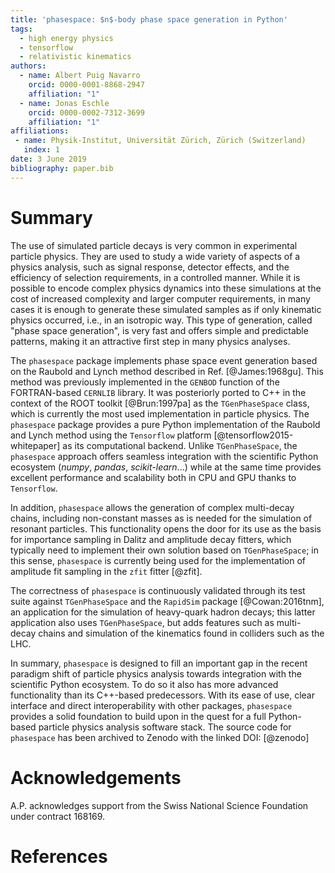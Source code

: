 ```yaml
---
title: 'phasespace: $n$-body phase space generation in Python'
tags:
  - high energy physics
  - tensorflow
  - relativistic kinematics
authors:
  - name: Albert Puig Navarro
    orcid: 0000-0001-8868-2947
    affiliation: "1"
  - name: Jonas Eschle
    orcid: 0000-0002-7312-3699
    affiliation: "1"
affiliations:
 - name: Physik-Institut, Universität Zürich, Zürich (Switzerland)
   index: 1
date: 3 June 2019
bibliography: paper.bib
---
```


# Summary

The use of simulated particle decays is very common in experimental particle physics.
They are used to study a wide variety of aspects of a physics analysis, such as signal response, detector effects, and the efficiency of selection requirements, in a controlled manner.
While it is possible to encode complex physics dynamics into these simulations at the cost of increased complexity and larger computer requirements, in many cases it is enough to generate these simulated samples as if only kinematic physics occurred, i.e., in an isotropic way.
This type of generation, called "phase space generation", is very fast and offers simple and predictable patterns, making it an attractive first step in many physics analyses.

The ``phasespace`` package implements phase space event generation based on the Raubold and Lynch method described in Ref. [@James:1968gu].
This method was previously implemented in the ``GENBOD`` function of the FORTRAN-based ``CERNLIB`` library. It was posteriorly ported to C++ in the context of the ROOT toolkit [@Brun:1997pa] as the ``TGenPhaseSpace`` class, which is currently the most used implementation in particle physics.
The ``phasespace`` package provides a pure Python implementation of the Raubold and Lynch method using the ``Tensorflow`` platform [@tensorflow2015-whitepaper] as its computational backend.
Unlike ``TGenPhaseSpace``, the ``phasespace`` approach offers seamless integration with the scientific Python ecosystem (*numpy*, *pandas*, *scikit-learn*...) while at the same time provides excellent performance and scalability both in CPU and GPU thanks to ``Tensorflow``.

In addition, ``phasespace`` allows the generation of complex multi-decay chains, including non-constant masses as is needed for the simulation of resonant particles.
This functionality opens the door for its use as the basis for importance sampling in Dalitz and amplitude decay fitters, which typically need to implement their own solution based on ``TGenPhaseSpace``;
in this sense, ``phasespace`` is currently being used for the implementation of amplitude fit sampling in the ``zfit`` fitter [@zfit].

The correctness of ``phasespace`` is continuously validated through its test suite against ``TGenPhaseSpace`` and the ``RapidSim`` package [@Cowan:2016tnm], an application for the simulation of heavy-quark hadron decays;
this latter application also uses ``TGenPhaseSpace``, but adds features such as multi-decay chains and simulation of the kinematics found in colliders such as the LHC.

In summary, ``phasespace`` is designed to fill an important gap in the recent paradigm shift of particle physics analysis towards integration with the scientific Python ecosystem. To do so it also has more advanced functionality than its C++-based predecessors.
With its ease of use, clear interface and direct interoperability with other packages, ``phasespace`` provides a solid foundation to build upon in the quest for a full Python-based particle physics analysis software stack.
The source code for ``phasespace`` has been archived to Zenodo with the linked DOI: [@zenodo]

# Acknowledgements

A.P. acknowledges support from the Swiss National Science Foundation under contract 168169.

# References
